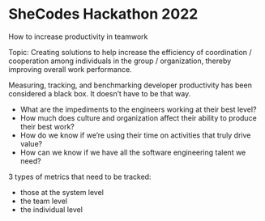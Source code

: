 # SheCodes Hackathon 2022
How to increase productivity in teamwork 

Topic: Creating solutions to help increase the efficiency of coordination / cooperation among individuals in the group / organization, thereby improving overall work performance.

Measuring, tracking, and benchmarking developer productivity has been considered a black box. It doesn’t have to be that way.

- What are the impediments to the engineers working at their best level?
- How much does culture and organization affect their ability to produce their best work?
- How do we know if we’re using their time on activities that truly drive value?
- How can we know if we have all the software engineering talent we need?

3 types of metrics that need to be tracked:

- those at the system level
- the team level
- the individual level


